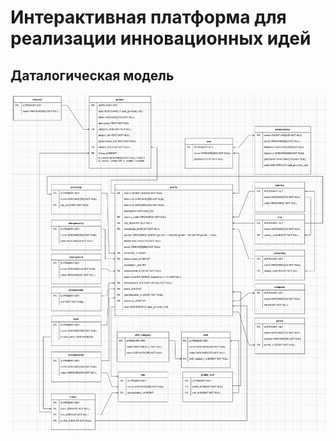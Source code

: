 # Интерактивная платформа для реализации инновационных идей

## Даталогическая модель

![img.png](docs/dr.png)